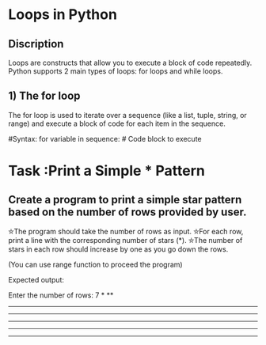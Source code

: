 # Loops in Python
## Discription
Loops are constructs that allow you to execute a block of code repeatedly. Python supports 2 main types of loops: for loops and while loops.

## 1) The for loop
The for loop is used to iterate over a sequence (like a list, tuple, string, or range) and execute a block of code for each item in the sequence.

#Syntax:
for variable in sequence:
    # Code block to execute
    
# Task :Print a Simple * Pattern
## Create a program to print a simple star pattern based on the number of rows provided by user.

⛤The program should take the number of rows as input. ⛤For each row, print a line with the corresponding number of stars (*). ⛤The number of stars in each row should increase by one as you go down the rows.

(You can use range function to proceed the program)

Expected output:

Enter the number of rows: 7
*
**
***
****
*****
******
*******
